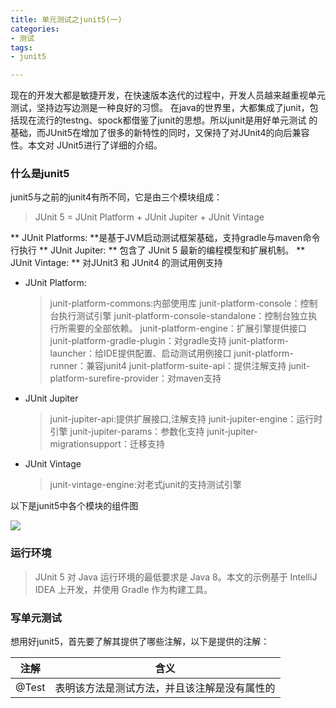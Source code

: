 ```yaml
---
title: 单元测试之junit5(一)
categories:
- 测试
tags:
- junit5

---
```

现在的开发大都是敏捷开发，在快速版本迭代的过程中，开发人员越来越重视单元测试，坚持边写边测是一种良好的习惯。
在java的世界里，大都集成了junit，包括现在流行的testng、spock都借鉴了junit的思想。所以junit是用好单元测试
的基础，而JUnit5在增加了很多的新特性的同时，又保持了对JUnit4的向后兼容性。本文对 JUnit5进行了详细的介绍。
<!-- more -->

### 什么是junit5 ###

junit5与之前的junit4有所不同，它是由三个模块组成：
> JUnit 5 = JUnit Platform + JUnit Jupiter + JUnit Vintage

** JUnit Platforms: **是基于JVM启动测试框架基础，支持gradle与maven命令行执行
** JUnit Jupiter: ** 包含了 JUnit 5 最新的编程模型和扩展机制。
** JUnit Vintage: ** 对JUnit3 和 JUnit4 的测试用例支持

- JUnit Platform:
  >junit-platform-commons:内部使用库
  >junit-platform-console：控制台执行测试引擎
  >junit-platform-console-standalone：控制台独立执行所需要的全部依赖。
  >junit-platform-engine：扩展引擎提供接口
  >junit-platform-gradle-plugin：对gradle支持
  >junit-platform-launcher：给IDE提供配置、启动测试用例接口
  >junit-platform-runner：兼容junit4
  >junit-platform-suite-api：提供注解支持
  >junit-platform-surefire-provider：对maven支持

- JUnit Jupiter
  >junit-jupiter-api:提供扩展接口,注解支持
  >junit-jupiter-engine：运行时引擎
  >junit-jupiter-params：参数化支持
  >junit-jupiter-migrationsupport：迁移支持

- JUnit Vintage
  >junit-vintage-engine:对老式junit的支持测试引擎

以下是junit5中各个模块的组件图

![](https://i.imgur.com/dFPWKpy.png)

### 运行环境 ###
>JUnit 5 对 Java 运行环境的最低要求是 Java 8。本文的示例基于 IntelliJ IDEA 上开发，并使用 Gradle 作为构建工具。

### 写单元测试 ###

想用好junit5，首先要了解其提供了哪些注解，以下是提供的注解：

|注解|含义|
| -- | -- |
|@Test|表明该方法是测试方法，并且该注解是没有属性的|
